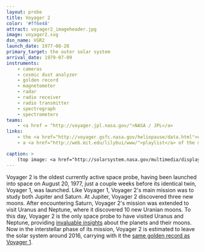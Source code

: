 ```yaml
---
layout: probe
title: Voyager 2
color: '#ff6e48'
attract: voyager2_imageheader.jpg
image: voyager2.svg
dsn_name: VGR2
launch_date: 1977-08-20
primary_target: the outer solar system
arrival_date: 1979-07-09
instruments:
    - cameras
    - cosmic dust analyzer
    - golden record
    - magnetometer
    - radar
    - radio receiver
    - radio transmitter
    - spectrograph
    - spectrometers
teams:
    - <a href = "http://voyager.jpl.nasa.gov/">NASA / JPL</a>
links:
    - the <a href="http://voyager.gsfc.nasa.gov/heliopause/data.html">data</a> from the cosmic ray detector on Voyager 1 and 2
    - a <a href="http://web.mit.edu/lilybui/www/">playlist</a> of the music, sounds and greetings on the Voyager Golden Record

caption: >
    (top image: <a href="http://solarsystem.nasa.gov/multimedia/display.cfm?Category=Spacecraft&IM_ID=2424">Neptune</a> as seen from 4.4 million miles away by Voyager 2, NASA)
---
```

Voyager 2 is the oldest currently active space probe, having been launched into space on August 20, 1977, just a couple weeks before its identical twin, Voyager 1, was launched. Like Voyager 1, Voyager 2's main mission was to study both Jupiter and Saturn. At Jupiter, Voyager 2 discovered three new moons. After encountering Saturn, Voyager 2's mission was extended to visit Uranus and Neptune, where it discovered 10 new Uranian moons. To this day, Voyager 2 is the only space probe to have visited Uranus and Neptune, providing <a href="http://www.nasaspaceflight.com/2011/08/thirty-four-years-voyager-2-continues-explore/">invaluable insights</a> about the planets and their moons. Now in the interstellar phase of its mission, Voyager 2 is estimated to leave the solar system around 2016, carrying with it the <a href="/voyager1/">same golden record as Voyager 1</a>.
